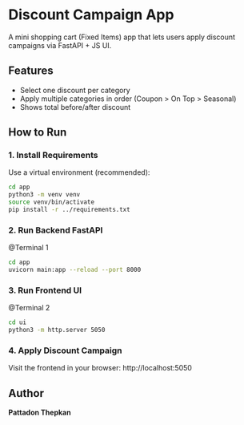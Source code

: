 # Discount Campaign App

A mini shopping cart (Fixed Items) app that lets users apply discount campaigns via FastAPI + JS UI.

## Features

- Select one discount per category
- Apply multiple categories in order (Coupon > On Top > Seasonal)
- Shows total before/after discount

## How to Run

### 1. Install Requirements

Use a virtual environment (recommended):

```bash
cd app
python3 -m venv venv
source venv/bin/activate
pip install -r ../requirements.txt
```

### 2. Run Backend FastAPI

@Terminal 1

```bash
cd app
uvicorn main:app --reload --port 8000
```

### 3. Run Frontend UI

@Terminal 2

```bash
cd ui
python3 -m http.server 5050
```

### 4. Apply Discount Campaign

Visit the frontend in your browser: http://localhost:5050


## Author

**Pattadon Thepkan**
